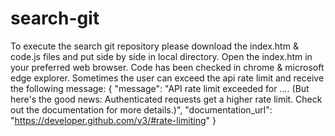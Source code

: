 # search-git
To execute the search git repository please download the index.htm & code.js files and put side by side in local directory.
Open the index.htm in your preferred web browser.
Code has been checked in chrome & microsoft edge explorer.
Sometimes the user can exceed the api rate limit and receive the following message:
{
  "message": "API rate limit exceeded for *.*.*.*. (But here's the good news: Authenticated requests get a higher rate limit. Check out the documentation for more details.)",
  "documentation_url": "https://developer.github.com/v3/#rate-limiting"
}
